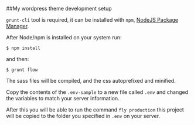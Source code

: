 ##My wordpress theme development setup

`grunt-cli` tool is required, it can be installed with `npm`, [NodeJS Package Manager](http://nodejs.org/).

After Node/npm is installed on your system run:

`$ npm install`

and then:

`$ grunt flow`

The sass files will be compiled, and the css autoprefixed and minified.

Copy the contents of the `.env-sample` to a new file called `.env` and changed the variables to match your server information.

After this you will be able to run the command `fly production` this project will be copied to the folder you specified in `.env` on your server.
